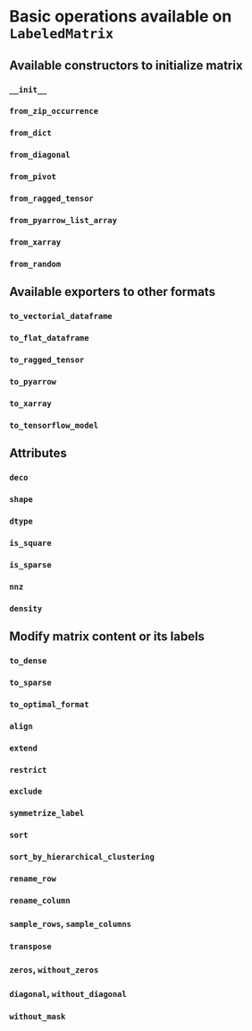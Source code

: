 # Basic operations available on `LabeledMatrix`
## Available constructors to initialize matrix
### `__init__`
### `from_zip_occurrence`
### `from_dict`
### `from_diagonal`
### `from_pivot`
### `from_ragged_tensor`
### `from_pyarrow_list_array`
### `from_xarray`
### `from_random`
## Available exporters to other formats
### `to_vectorial_dataframe`
### `to_flat_dataframe`
### `to_ragged_tensor`
### `to_pyarrow`
### `to_xarray`
### `to_tensorflow_model`
## Attributes
### `deco`
### `shape`
### `dtype`
### `is_square`
### `is_sparse`
### `nnz`
### `density`
## Modify matrix content or its labels
### `to_dense`
### `to_sparse`
### `to_optimal_format`
### `align`
### `extend`
### `restrict`
### `exclude`
### `symmetrize_label`
### `sort`
### `sort_by_hierarchical_clustering`
### `rename_row`
### `rename_column`
### `sample_rows`, `sample_columns`
### `transpose`
### `zeros`, `without_zeros`
### `diagonal`, `without_diagonal`
### `without_mask`
